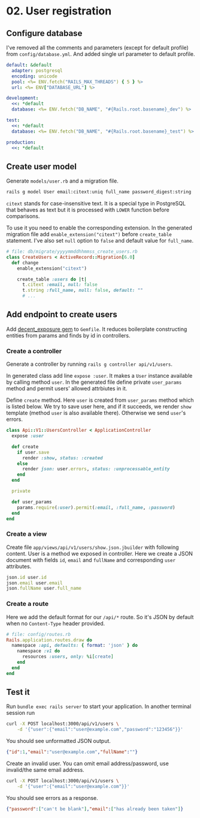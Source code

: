 # 02. User registration

## Configure database

I've removed all the comments and parameters (except for default profile) from `config/database.yml`.
And added single url parameter to default profile.

```yaml
default: &default
  adapter: postgresql
  encoding: unicode
  pool: <%= ENV.fetch("RAILS_MAX_THREADS") { 5 } %>
  url: <%= ENV["DATABASE_URL"] %>

development:
  <<: *default
  database: <%= ENV.fetch("DB_NAME", "#{Rails.root.basename}_dev") %>

test:
  <<: *default
  database: <%= ENV.fetch("DB_NAME", "#{Rails.root.basename}_test") %>

production:
  <<: *default
```

## Create user model

Generate `models/user.rb` and a migration file.
```bash
rails g model User email:citext:uniq full_name password_digest:string
```

`citext` stands for case-insensitive text.
It is a special type in PostgreSQL that behaves as text
but it is processed with `LOWER` function before comparisons.

To use it you need to enable the corresponding extension.
In the generated migration file add `enable_extension("citext")` before `create_table` statement.
I've also set `null` option to `false` and default value for `full_name`.

```ruby
# file: db/migrate/yyyymmddhhmmss_create_users.rb
class CreateUsers < ActiveRecord::Migration[6.0]
  def change
    enable_extension("citext")

    create_table :users do |t|
      t.citext :email, null: false
      t.string :full_name, null: false, default: ""
      # ...
```

## Add endpoint to create users

Add [decent_exposure gem](https://github.com/hashrocket/decent_exposure) to `Gemfile`.
It reduces boilerplate constructing entities from params and finds by id in controllers.

### Create a controller

Generate a controller by running `rails g controller api/v1/users`.

In generated class add line `expose :user`. It makes a `User` instance available by calling method `user`.
In the generated file define private `user_params` method and permit users' allowed attrbiutes in it.

Define `create` method. Here `user` is created from `user_params` method which is listed below.
We try to save user here, and if it succeeds, we render `show` template (method `user` is also available there).
Otherwise we send `user`'s errors.

```ruby
class Api::V1::UsersController < ApplicationController
  expose :user

  def create
    if user.save
      render :show, status: :created
    else
      render json: user.errors, status: :unprocessable_entity
    end
  end

  private

  def user_params
    params.require(:user).permit(:email, :full_name, :password)
  end
end
```

### Create a view

Create file `app/views/api/v1/users/show.json.jbuilder` with following content.
User is a method we exposed in controller.
Here we create a JSON document with fields `id`, `email` and `fullName` and corresponding `user` attributes.
```ruby
json.id user.id
json.email user.email
json.fullName user.full_name
```

### Create a route

 Here we add the default format for our `/api/*` route.
 So it's JSON by default when no `Content-Type` header provided.

```ruby
# file: config/routes.rb
Rails.application.routes.draw do
  namespace :api, defaults: { format: 'json' } do
    namespace :v1 do
      resources :users, only: %i[create]
    end
  end
end
```

## Test it

Run `bundle exec rails server` to start your application.
In another terminal session run
```bash
curl -X POST localhost:3000/api/v1/users \
    -d '{"user":{"email":"user@example.com","password":"123456"}}'
```

You should see unformatted JSON output.
```json
{"id":1,"email":"user@example.com","fullName":""}
```

Create an invalid user. You can omit email address/password, use invalid/the same email address.
```bash
curl -X POST localhost:3000/api/v1/users \
    -d '{"user":{"email":"user@example.com"}}'
```

You should see errors as a response.
```json
{"password":["can't be blank"],"email":["has already been taken"]}
```
